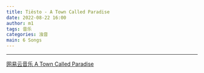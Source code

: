 ```yaml
---
title: Tiësto - A Town Called Paradise
date: 2022-08-22 16:00
author: m1
tags: 音乐
categories: 浊音
main: 6 Songs
---
```


<link rel="stylesheet" href="/css/APlayer.min.css">
<div id="aplayer"></div>
<script src="/js/APlayer.min.js"></script>
<script>
    const ap = new APlayer({
    container: document.getElementById('aplayer'),
    lrcType: 3,
    loop: 'none',
    audio: [
        {
        name: 'Red Lights',
        artist: 'Tiësto',
        url: '01 Red Lights.m4a',
        cover: 'Cover.png',
        lrc: '01 Red Lights.lrc',
        },
        {
        name: 'Footprints',
        artist: 'Tiësto (feat. Cruickshank)',
        url: '02 Footprints (feat. Cruickshank).m4a',
        cover: 'Cover.png',
        lrc: '02 Footprints (feat. Cruickshank).lrc',
        },
        {
        name: 'A Town Called Paradise',
        artist: 'Tiësto (feat. Zac Barnett)',
        url: '03 A Town Called Paradise (feat. Zac Barnett).m4a',
        cover: 'Cover.png',
        lrc: '03 A Town Called Paradise (feat. Zac Barnett).lrc',
        },
        {
        name: 'Echoes',
        artist: 'Tiësto (feat. Andreas Moe)',
        url: '04 Echoes (feat. Andreas Moe).m4a',
        cover: 'Cover.png',
        lrc: '04 Echoes (feat. Andreas Moe).lrc',
        },
        {
        name: 'Wasted',
        artist: 'Tiësto (feat. Matthew Koma)',
        url: '05 Wasted (feat. Matthew Koma).m4a',
        cover: 'Cover.png',
        lrc: '05 Wasted (feat. Matthew Koma).lrc',
        },
        {
        name: 'Rocky',
        artist: 'Tiësto',
        url: '06 Rocky.m4a',
        cover: 'Cover.png',
        lrc: '',
        }
    ]
});
</script>

---

[网易云音乐 A Town Called Paradise](https://music.163.com/#/album?id=2875023)